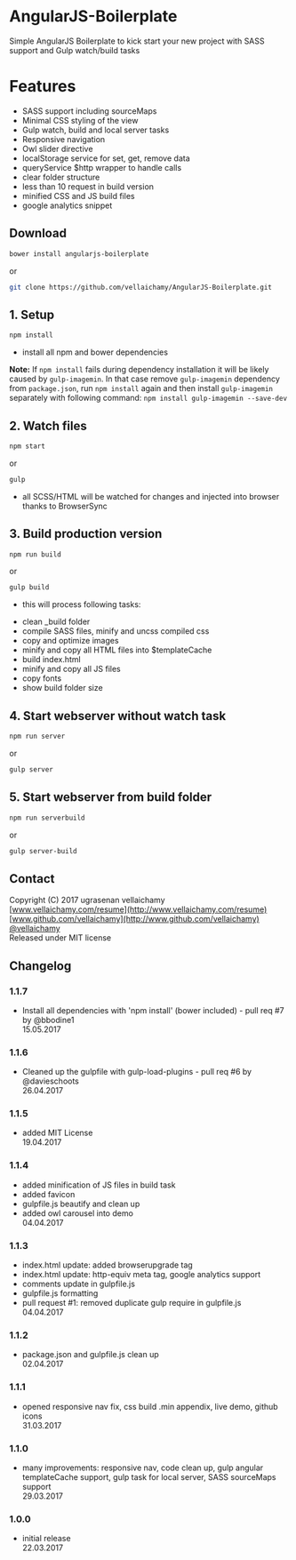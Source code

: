 # AngularJS-Boilerplate
Simple AngularJS Boilerplate to kick start your new project with SASS support and Gulp watch/build tasks

# Features
* SASS support including sourceMaps
* Minimal CSS styling of the view
* Gulp watch, build and local server tasks
* Responsive navigation
* Owl slider directive
* localStorage service for set, get, remove data
* queryService $http wrapper to handle calls
* clear folder structure
* less than 10 request in build version
* minified CSS and JS build files
* google analytics snippet

## Download
```bash
bower install angularjs-boilerplate
```

or

```bash 
git clone https://github.com/vellaichamy/AngularJS-Boilerplate.git
```

## 1. Setup
```bash
npm install
```
- install all npm and bower dependencies

**Note:** If `npm install` fails during dependency installation it will be likely caused by `gulp-imagemin`. In that case remove `gulp-imagemin` dependency from `package.json`, run `npm install` again and then install `gulp-imagemin` separately with following command: `npm install gulp-imagemin --save-dev`

## 2. Watch files
```bash
npm start
```
or
```bash
gulp
```

- all SCSS/HTML will be watched for changes and injected into browser thanks to BrowserSync

## 3. Build production version
```bash
npm run build
```
or
```bash
gulp build
```
- this will process following tasks:
* clean _build folder
* compile SASS files, minify and uncss compiled css
* copy and optimize images
* minify and copy all HTML files into $templateCache
* build index.html
* minify and copy all JS files
* copy fonts
* show build folder size

## 4. Start webserver without watch task
```bash
npm run server
```
or
```bash
gulp server
```

## 5. Start webserver from build folder
```bash
npm run serverbuild
```
or
```bash
gulp server-build
```

## Contact
Copyright (C) 2017 ugrasenan vellaichamy<br>
[www.vellaichamy.com/resume](http://www.vellaichamy.com/resume)<br>
[www.github.com/vellaichamy](http://www.github.com/vellaichamy)<br>
[@vellaichamy](http://www.twitter.com/vellaichamy)<br>
Released under MIT license

## Changelog
### 1.1.7
- Install all dependencies with 'npm install' (bower included) - pull req #7 by @bbodine1<br>
15.05.2017

### 1.1.6
- Cleaned up the gulpfile with gulp-load-plugins - pull req #6 by @davieschoots<br>
26.04.2017

### 1.1.5
- added MIT License<br>
19.04.2017

### 1.1.4
- added minification of JS files in build task<br>
- added favicon<br>
- gulpfile.js beautify and clean up<br>
- added owl carousel into demo<br>
04.04.2017

### 1.1.3
- index.html update: added browserupgrade tag<br>
- index.html update: http-equiv meta tag, google analytics support<br>
- comments update in gulpfile.js<br>
- gulpfile.js formatting<br>
- pull request #1: removed duplicate gulp require in gulpfile.js<br>
04.04.2017

### 1.1.2
- package.json and gulpfile.js clean up<br>
02.04.2017

### 1.1.1
- opened responsive nav fix, css build .min appendix, live demo, github icons<br>
31.03.2017

### 1.1.0
- many improvements: responsive nav, code clean up, gulp angular templateCache
support, gulp task for local server, SASS sourceMaps support<br>
29.03.2017

### 1.0.0
- initial release<br>
22.03.2017
